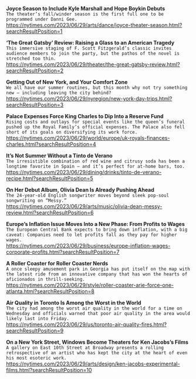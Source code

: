 **Joyce Season to Include Kyle Marshall and Hope Boykin Debuts**\
`The theater’s fall/winder season is the first full one to be programmed under Danni Gee.`\
https://nytimes.com/2023/06/29/arts/dance/joyce-theater-season.html?searchResultPosition=1

**‘The Great Gatsby’ Review: Raising a Glass to an American Tragedy**\
`This immersive staging of F. Scott Fitzgerald’s classic invites audience members to join the party, but the pathos of the novel is stretched too thin.`\
https://nytimes.com/2023/06/29/theater/the-great-gatsby-review.html?searchResultPosition=2

**Getting Out of New York, and Your Comfort Zone**\
`We all have our summer routines, but this month why not try something new — including leaving the city behind?`\
https://nytimes.com/2023/06/29/nyregion/new-york-day-trips.html?searchResultPosition=3

**Palace Expenses Force King Charles to Dip Into a Reserve Fund**\
`Rising costs and outlays for special events like the queen’s funeral pushed up the Royal Family’s official expenses. The Palace also fell short of its goals on diversifying its work force.`\
https://nytimes.com/2023/06/29/world/europe/uk-royals-finances-charles.html?searchResultPosition=4

**It’s Not Summer Without a Tinto de Verano**\
`The irresistible combination of red wine and citrusy soda has been a longtime favorite in Spain — and it’s perfect for at-home bars, too.`\
https://nytimes.com/2023/06/29/dining/drinks/tinto-de-verano-recipe.html?searchResultPosition=5

**On Her Debut Album, Olivia Dean Is Already Pushing Ahead**\
`The 24-year-old English songwriter moves beyond sleek pop-soul songwriting on “Messy.”`\
https://nytimes.com/2023/06/29/arts/music/olivia-dean-messy-review.html?searchResultPosition=6

**Europe’s Inflation Issue Moves Into a New Phase: From Profits to Wages**\
`The European Central Bank expects to bring down inflation, with a big caveat: Companies need to let profits fall as they pay for higher wages.`\
https://nytimes.com/2023/06/29/business/europe-inflation-wages-corporate-profits.html?searchResultPosition=7

**A Roller Coaster for Roller Coaster Nerds**\
`A once sleepy amusement park in Georgia has put itself on the map with the latest ride from an innovative company that has won the hearts of aficionados in thrill-seeking.`\
https://nytimes.com/2023/06/29/style/roller-coaster-arie-force-one-atlanta.html?searchResultPosition=8

**Air Quality in Toronto Is Among the Worst in the World**\
`The city had among the worst air quality in the world for a time on Wednesday and officials warned that poor air quality in the area would likely last into Friday.`\
https://nytimes.com/2023/06/29/us/toronto-air-quality-fires.html?searchResultPosition=9

**On a New York Street, Windows Become Theaters for Ken Jacobs’s Films**\
`A gallery on East 10th Street at Broadway presents a rolling retrospective of an artist who has kept the city at the heart of even his most esoteric work.`\
https://nytimes.com/2023/06/29/arts/design/ken-jacobs-experimental-films.html?searchResultPosition=10

